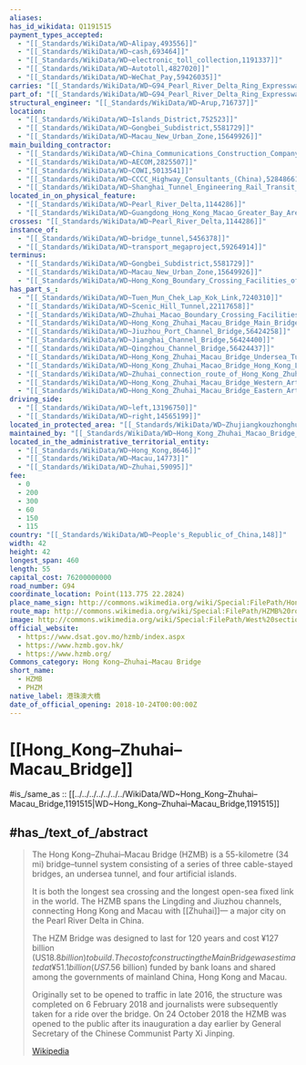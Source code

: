 ```yaml
---
aliases:
has_id_wikidata: Q1191515
payment_types_accepted:
  - "[[_Standards/WikiData/WD~Alipay,493556]]"
  - "[[_Standards/WikiData/WD~cash,693464]]"
  - "[[_Standards/WikiData/WD~electronic_toll_collection,1191337]]"
  - "[[_Standards/WikiData/WD~Autotoll,4827020]]"
  - "[[_Standards/WikiData/WD~WeChat_Pay,59426035]]"
carries: "[[_Standards/WikiData/WD~G94_Pearl_River_Delta_Ring_Expressway,594813]]"
part_of: "[[_Standards/WikiData/WD~G94_Pearl_River_Delta_Ring_Expressway,594813]]"
structural_engineer: "[[_Standards/WikiData/WD~Arup,716737]]"
location:
  - "[[_Standards/WikiData/WD~Islands_District,752523]]"
  - "[[_Standards/WikiData/WD~Gongbei_Subdistrict,5581729]]"
  - "[[_Standards/WikiData/WD~Macau_New_Urban_Zone,15649926]]"
main_building_contractor:
  - "[[_Standards/WikiData/WD~China_Communications_Construction_Company,1073236]]"
  - "[[_Standards/WikiData/WD~AECOM,2825507]]"
  - "[[_Standards/WikiData/WD~COWI,5013541]]"
  - "[[_Standards/WikiData/WD~CCCC_Highway_Consultants_(China),52848661]]"
  - "[[_Standards/WikiData/WD~Shanghai_Tunnel_Engineering_Rail_Transit_Design_&_Research_Institute,52849744]]"
located_in_on_physical_feature:
  - "[[_Standards/WikiData/WD~Pearl_River_Delta,1144286]]"
  - "[[_Standards/WikiData/WD~Guangdong_Hong_Kong_Macao_Greater_Bay_Area,29583237]]"
crosses: "[[_Standards/WikiData/WD~Pearl_River_Delta,1144286]]"
instance_of:
  - "[[_Standards/WikiData/WD~bridge_tunnel,5456378]]"
  - "[[_Standards/WikiData/WD~transport_megaproject,59264914]]"
terminus:
  - "[[_Standards/WikiData/WD~Gongbei_Subdistrict,5581729]]"
  - "[[_Standards/WikiData/WD~Macau_New_Urban_Zone,15649926]]"
  - "[[_Standards/WikiData/WD~Hong_Kong_Boundary_Crossing_Facilities_of_the_Hong_Kong_Zhuhai_Macao_Bridge,57599408]]"
has_part_s_:
  - "[[_Standards/WikiData/WD~Tuen_Mun_Chek_Lap_Kok_Link,7240310]]"
  - "[[_Standards/WikiData/WD~Scenic_Hill_Tunnel,22117658]]"
  - "[[_Standards/WikiData/WD~Zhuhai_Macao_Boundary_Crossing_Facilities_of_the_Hong_Kong_Zhuhai_Macao_Bridge,28796013]]"
  - "[[_Standards/WikiData/WD~Hong_Kong_Zhuhai_Macau_Bridge_Main_Bridge,56424214]]"
  - "[[_Standards/WikiData/WD~Jiuzhou_Port_Channel_Bridge,56424258]]"
  - "[[_Standards/WikiData/WD~Jianghai_Channel_Bridge,56424400]]"
  - "[[_Standards/WikiData/WD~Qingzhou_Channel_Bridge,56424437]]"
  - "[[_Standards/WikiData/WD~Hong_Kong_Zhuhai_Macau_Bridge_Undersea_Tunnel,56424476]]"
  - "[[_Standards/WikiData/WD~Hong_Kong_Zhuhai_Macao_Bridge_Hong_Kong_Link_Road,56424521]]"
  - "[[_Standards/WikiData/WD~Zhuhai_connection_route_of_Hong_Kong_Zhuhai_Macau_bridge,58037684]]"
  - "[[_Standards/WikiData/WD~Hong_Kong_Zhuhai_Macau_Bridge_Western_Artificial_Island,72379943]]"
  - "[[_Standards/WikiData/WD~Hong_Kong_Zhuhai_Macau_Bridge_Eastern_Artificial_Island,72380245]]"
driving_side:
  - "[[_Standards/WikiData/WD~left,13196750]]"
  - "[[_Standards/WikiData/WD~right,14565199]]"
located_in_protected_area: "[[_Standards/WikiData/WD~Zhujiangkouzhonghuabaihaitun_National_Natural_Reserve,30021106]]"
maintained_by: "[[_Standards/WikiData/WD~Hong_Kong_Zhuhai_Macao_Bridge_Authority,55696279]]"
located_in_the_administrative_territorial_entity:
  - "[[_Standards/WikiData/WD~Hong_Kong,8646]]"
  - "[[_Standards/WikiData/WD~Macau,14773]]"
  - "[[_Standards/WikiData/WD~Zhuhai,59095]]"
fee:
  - 0
  - 200
  - 300
  - 60
  - 150
  - 115
country: "[[_Standards/WikiData/WD~People's_Republic_of_China,148]]"
width: 42
height: 42
longest_span: 460
length: 55
capital_cost: 76200000000
road_number: G94
coordinate_location: Point(113.775 22.2824)
place_name_sign: http://commons.wikimedia.org/wiki/Special:FilePath/Hong%20Kong-Guangdong%20border%20on%20Hong%20Kong-Zhuhai-Macau%20Bridge%20%2820190221090153%29.jpg
route_map: http://commons.wikimedia.org/wiki/Special:FilePath/HZMB%20route.svg
image: http://commons.wikimedia.org/wiki/Special:FilePath/West%20section%20of%20Hong%20Kong-Zhuhai-Macau%20Bridge%20%2820180902174105%29.jpg
official_website:
  - https://www.dsat.gov.mo/hzmb/index.aspx
  - https://www.hzmb.gov.hk/
  - https://www.hzmb.org/
Commons_category: Hong Kong–Zhuhai–Macau Bridge
short_name:
  - HZMB
  - PHZM
native_label: 港珠澳大橋
date_of_official_opening: 2018-10-24T00:00:00Z
---
```


# [[Hong_Kong–Zhuhai–Macau_Bridge]] 

#is_/same_as :: [[../../../../../../../WikiData/WD~Hong_Kong–Zhuhai–Macau_Bridge,1191515|WD~Hong_Kong–Zhuhai–Macau_Bridge,1191515]] 

## #has_/text_of_/abstract 

> The Hong Kong–Zhuhai–Macau Bridge (HZMB) 
> is a 55-kilometre (34 mi) bridge–tunnel system 
> consisting of a series of three cable-stayed bridges, 
> an undersea tunnel, and four artificial islands. 
> 
> It is both the longest sea crossing and the longest open-sea fixed link in the world. 
> The HZMB spans the Lingding and Jiuzhou channels, 
> connecting Hong Kong and Macau with [[Zhuhai]]—
> a major city on the Pearl River Delta in China.
>
> The HZM Bridge was designed to last for 120 years and cost ¥127 billion (US$18.8 billion) to build. The cost of constructing the Main Bridge was estimated at ¥51.1 billion (US$7.56 billion) funded by bank loans and shared among the governments of mainland China, Hong Kong and Macau.
>
> Originally set to be opened to traffic in late 2016, the structure was completed on 6 February 2018 and journalists were subsequently taken for a ride over the bridge. On 24 October 2018 the HZMB was opened to the public after its inauguration a day earlier by General Secretary of the Chinese Communist Party Xi Jinping.
>
> [Wikipedia](https://en.wikipedia.org/wiki/Hong%20Kong%E2%80%93Zhuhai%E2%80%93Macau%20Bridge) 

